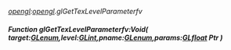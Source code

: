 _[opengl](../../modules/opengl/opengl-module.md):[opengl](../../modules/opengl/opengl-module.md).glGetTexLevelParameterfv_
##### Function glGetTexLevelParameterfv:Void( target:[GLenum](../../modules/opengl/opengl-glenum.md),level:[GLint](../../modules/opengl/opengl-glint.md),pname:[GLenum](../../modules/opengl/opengl-glenum.md),params:[GLfloat](../../modules/opengl/opengl-glfloat.md) Ptr )
